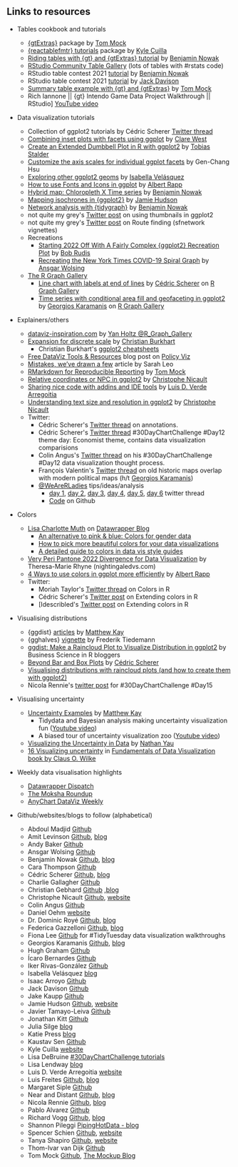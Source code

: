 ## Links to resources

  * Tables cookbook and tutorials 
    * [{gtExtras}](https://jthomasmock.github.io/gtExtras/) package by [Tom Mock](https://twitter.com/thomas_mock)
    * [{reactablefmtr} tutorials](https://kcuilla.github.io/reactablefmtr/articles/sparklines.html) package by [Kyle Cuilla](https://twitter.com/kc_analytics)
    * [Riding tables with {gt} and {gtExtras} tutorial](https://bjnnowak.netlify.app/2021/10/04/r-beautiful-tables-with-gt-and-gtextras/) by [Benjamin Nowak](https://twitter.com/BjnNowak)
    * [RStudio Community Table Gallery](https://www.rstudio.com/blog/rstudio-community-table-gallery/) (lots of tables with #rstats code)
    *  RStudio table contest 2021 [tutorial](https://twitter.com/BjnNowak/status/1472562727684124688) by [Benjamin Nowak](https://twitter.com/BjnNowak) 
    *  RStudio table contest 2021 [tutorial](https://twitter.com/JDavison_/status/1455487659833430021) by [Jack Davison](https://twitter.com/JDavison_) 
    * [Summary table example with {gt} and {gtExtras}](https://twitter.com/thomas_mock/status/1444720200771899398) by [Tom Mock](https://twitter.com/thomas_mock)
    * Rich Iannone || {gt} Intendo Game Data Project Walkthrough || RStudio] [YouTube video](https://www.youtube.com/watch?v=aPRVzk9pvno)
    
  * Data visualization tutorials 
    * Collection of ggplot2 tutorials by Cédric Scherer [Twitter thread](https://twitter.com/CedScherer/status/1441126976870252548?s=20)
    * [Combining inset plots with facets using ggplot](https://clarewest.github.io/blog/post/2019-08-27-combining-inset-plots-with-facets-using-ggplot/) by [Clare West](https://twitter.com/claree_west)
    * [Create an Extended Dumbbell Plot in R with ggplot2](https://toebr.github.io/ggplot2_extended_dumbbell_plot_tutorial/) by [Tobias Stalder](https://twitter.com/toeb18)
    * [Customize the axis scales for individual ggplot facets](https://genchanghsu.github.io/ggGallery/posts/2021-09-11-post-7-customize-the-axis-scales-for-individual-facets/) by Gen-Chang Hsu
    * [Exploring other ggplot2 geoms](https://ivelasq.rbind.io/blog/other-geoms/) by [Isabella Velásquez](https://twitter.com/ivelasq3)
    * [How to use Fonts and Icons in ggplot](https://albert-rapp.de/post/2022-03-04-fonts-and-icons/) by [Albert Rapp](https://twitter.com/rappa753)
    * [Hybrid map: Chloropleth X Time series](https://bjnnowak.netlify.app/2021/09/28/r-hybrid-map-chlorpleth-x-time-series/) by [Benjamin Nowak](https://twitter.com/BjnNowak)
    * [Mapping isochrones in {ggplot2}](https://jamiehudson.netlify.app/post/) by [Jamie Hudson](https://twitter.com/Jamie_Bio)
    * [Network analysis with {tidygraph}](https://bjnnowak.netlify.app/2021/09/30/r-network-analysis-with-tidygraph/) by [Benjamin Nowak](https://twitter.com/BjnNowak)
    * not quite my grey's [Twitter post](https://twitter.com/quite_grey/status/1486294048151326726) on using thumbnails in ggplot2
    * not quite my grey's [Twitter post](https://twitter.com/quite_grey/status/1411785842520203266) on Route finding (sfnetwork vignettes) 
    * Recreations
       * [Starting 2022 Off With A Fairly Complex {ggplot2} Recreation Plot](https://rud.is/b/2022/01/04/starting-2022-off-with-a-fairly-complex-ggplot2-recreation-plot/) by [Bob Rudis](https://twitter.com/hrbrmstr)
       * [Recreating the New York Times COVID-19 Spiral Graph](https://bydata.github.io/nyt-corona-spiral-chart/) by [Ansgar Wolsing](https://twitter.com/_ansgar)
    * [The R Graph Gallery](https://r-graph-gallery.com/)
      * [Line chart with labels at end of lines](https://r-graph-gallery.com/web-line-chart-with-labels-at-end-of-line.html) by [Cédric Scherer](https://twitter.com/CedScherer) on [R Graph Gallery](https://r-graph-gallery.com/)
      * [Time series with conditional area fill and geofaceting in ggplot2](https://r-graph-gallery.com/web-line-chart-with-labels-at-end-of-line.html) by [Georgios Karamanis](https://twitter.com/geokaramanis) on [R Graph Gallery](https://r-graph-gallery.com/)  
  
  
  * Explainers/others   
    * [dataviz-inspiration.com](https://www.dataviz-inspiration.com/) by [Yan Holtz @R_Graph_Gallery](https://twitter.com/R_Graph_Gallery)
    * [Expansion for discrete scale](https://github.com/ch-bu/ggplot2-fundamentals/blob/main/cheatsheets/09_ggplot2_fundamentals_cheatsheet_expansion_discrete.pdf) by [Christian Burkhart](https://twitter.com/ChBurkhartk)
      * Christian Burkhart's [ggplot2 cheatsheets](https://christianb.gumroad.com/l/ggplot2cheatsheets) 
    * [Free DataViz Tools & Resources](https://policyviz.com/2022/02/14/free-dataviz-tools-resources/) blog post on [Policy Viz](https://policyviz.com/) 
    * [Mistakes, we’ve drawn a few](https://medium.economist.com/mistakes-weve-drawn-a-few-8cdd8a42d368) article by Sarah Leo
    * [RMarkdown for Reproducible Reporting](https://twitter.com/thomas_mock/status/1519405395177086983) by [Tom Mock](https://twitter.com/thomas_mock)
    * [Relative coordinates or NPC in ggplot2](https://www.christophenicault.com/post/npc_ggplot2/) by [Christophe Nicault](https://twitter.com/cnicault)
    * [Sharing nice code with addins and IDE tools](https://luisdva.github.io/rstats/cleaner-code/) by [Luis D. Verde Arregoitia](https://twitter.com/LuisDVerde)
    * [Understanding text size and resolution in ggplot2](https://www.christophenicault.com/post/understand_size_dimension_ggplot2/) by [Christophe Nicault](https://twitter.com/cnicault)
    * Twitter:
      * Cédric Scherer's [Twitter thread](https://twitter.com/CedScherer/status/1493345985958924291) on annotations.
      * Cédric Scherer's [Twitter thread](https://twitter.com/CedScherer/status/1513997439157649408) #30DayChartChallenge #Day12 theme day: Economist theme, contains data visualization comparisions 
      * Colin Angus's [Twitter thread](https://twitter.com/VictimOfMaths/status/1514220648524046340) on his #30DayChartChallenge #Day12 data visualization thought process.
      * François Valentin's [Twitter thread](https://twitter.com/valen10francois/status/1524040709862576131?s=21&t=TRQljRvuYXzrmKPaNZ3djQ) on old historic maps overlap with modern political maps (h/t [Georgios Karamanis](https://twitter.com/geokaramanis))
      * [@WeAreRLadies](https://twitter.com/WeAreRLadies) tips/ideas/analysis 
        * [day 1](https://twitter.com/WeAreRLadies/status/1515876540394852354), [day 2](https://twitter.com/WeAreRLadies/status/1516256907836674053), [day 3](https://twitter.com/WeAreRLadies/status/1516671536497045506), [day 4](https://twitter.com/WeAreRLadies/status/1516997091109015552), [day 5](https://twitter.com/WeAreRLadies/status/1517402976062967808), [day 6](https://twitter.com/WeAreRLadies/status/1517749920262160384) twitter thread
        * [Code](https://github.com/emitanaka/wearerladies) on Github
    
  
  * Colors
    * [Lisa Charlotte Muth](https://twitter.com/lisacmuth) on [Datawrapper Blog](https://blog.datawrapper.de/)
       * [An alternative to pink & blue: Colors for gender data](https://blog.datawrapper.de/gendercolor/)
       * [How to pick more beautiful colors for your data visualizations](https://blog.datawrapper.de/beautifulcolors/)
       * [A detailed guide to colors in data vis style guides](https://blog.datawrapper.de/colors-for-data-vis-style-guides/)
    * [Very Peri Pantone 2022 Divergence for Data Visualization](https://nightingaledvs.com/very-peri-pantone-2022-divergence-for-data-visualization/) by Theresa-Marie Rhyne (nightingaledvs.com)
    * [4 Ways to use colors in ggplot more efficiently](https://albert-rapp.de/post/2022-02-19-ggplot2-color-tips-from-datawrapper/) by [Albert Rapp](https://twitter.com/rappa753)
    * Twitter:
      * Moriah Taylor's [Twitter thread](https://twitter.com/moriah_taylor58/status/1395431000977649665?ref_src=twsrc%5Etfw%7Ctwcamp%5Etweetembed%7Ctwterm%5E1395431000977649665%7Ctwgr%5E%7Ctwcon%5Es1_&ref_url=https%3A%2F%2Fwww.r-bloggers.com%2F2021%2F12%2Ftop-21-rstats-tweets-of-2021%2F) on Colors in R
      * Cédric Scherer's [Twitter post](https://twitter.com/CedScherer/status/1426154575858442245) on Extending colors in R 
      * [Idescribled's [Twitter post](https://twitter.com/Indescribled/status/1426315389336686599) on Extending colors in R 
  
  * Visualising distributions
    * {ggdist} [articles](https://mjskay.github.io/ggdist/index.html) by [Matthew Kay](https://twitter.com/mjskay) 
    * {gghalves} [vignette](https://erocoar.github.io/gghalves/) by Frederik Tiedemann
    * [ggdist: Make a Raincloud Plot to Visualize Distribution in ggplot2](https://www.r-bloggers.com/2021/07/ggdist-make-a-raincloud-plot-to-visualize-distribution-in-ggplot2/) by Business Science in R bloggers 
    * [Beyond Bar and Box Plots](https://z3tt.github.io/beyond-bar-and-box-plots/) by [Cédric Scherer](https://twitter.com/CedScherer)
    * [Visualising distributions with raincloud plots (and how to create them with ggplot2)](https://www.cedricscherer.com/2021/06/06/visualizing-distributions-with-raincloud-plots-and-how-to-create-them-with-ggplot2/)
    * Nicola Rennie's [twitter post](https://twitter.com/nrennie35/status/1514996175753125888) for #30DayChartChallenge #Day15 
    
  
  * Visualising uncertainty 
    * [Uncertainty Examples](https://github.com/mjskay/uncertainty-examples) by [Matthew Kay](https://twitter.com/mjskay)
      * Tidydata and Bayesian analysis making uncertainty visualization fun ([Youtube video](https://www.youtube.com/watch?v=vqzO-9LSoG4&t=2s))
      * A biased tour of uncertainty visualization zoo ([Youtube video](https://www.youtube.com/watch?v=E1kSnWvqCw0&t=1780s))
    * [Visualizing the Uncertainty in Data](https://flowingdata.com/2018/01/08/visualizing-the-uncertainty-in-data/) by [Nathan Yau](http://twitter.com/flowingdata)
    * [16 Visualizing uncertainty](https://clauswilke.com/dataviz/visualizing-uncertainty.html) in [Fundamentals of Data Visualization book by Claus O. Wilke](https://clauswilke.com/dataviz/)
  
  * Weekly data visualisation highlights
    * [Datawrapper Dispatch](https://blog.datawrapper.de/category/data-vis-dispatch/)
    * [The Moksha Roundup](https://mokshadata.studio/roundup/)
    * [AnyChart DataViz Weekly](https://www.anychart.com/blog/category/data-visualization-weekly/)
  
  * Github/websites/blogs to follow (alphabetical)
    * Abdoul Madjid [Github](https://github.com/AbdoulMa)
    * Amit Levinson [Github](https://github.com/AmitLevinson), [blog](https://amitlevinson.com/)
    * Andy Baker [Github](https://github.com/AndyABaker)
    * Ansgar Wolsing [Github](https://github.com/bydata)
    * Benjamin Nowak [Github](https://github.com/BjnNowak), [blog](https://bjnnowak.netlify.app/) 
    * Cara Thompson [Github](https://github.com/cararthompson)
    * Cédric Scherer [Github](https://github.com/z3tt), [blog](https://www.cedricscherer.com/)
    * Charlie Gallagher [Github](https://github.com/charlie-gallagher)
    * Christian Gebhard [Github](https://github.com/nucleic-acid) ,[blog](https://jollydata.blog/blog.html)
    * Christophe Nicault [Github](https://github.com/cnicault), [website](https://www.christophenicault.com/articles/) 
    * Colin Angus [Github](https://github.com/VictimOfMaths)
    * Daniel Oehm [website](http://gradientdescending.com/)
    * Dr. Dominic Royé [Github](https://github.com/dominicroye), [blog](https://dominicroye.github.io/en/)
    * Federica Gazzelloni [Github](https://github.com/Fgazzelloni), [blog](https://federicagazzelloni.netlify.app/blog/)
    * Fiona Lee [Github](https://github.com/fi-lees) for #TidyTuesday data visualization walkthroughs
    * Georgios Karamanis [Github](https://github.com/gkaramanis), [blog](https://karaman.is/blog)
    * Hugh Graham [Github](https://github.com/h-a-graham)
    * Ícaro Bernardes [Github](https://github.com/IcaroBernardes)
    * Iker Rivas-González [Github](https://github.com/rivasiker)
    * Isabella Velásquez [blog](https://ivelasq.rbind.io/)
    * Isaac Arroyo [Github](https://github.com/isaacarroyov)
    * Jack Davison [Github](https://github.com/jack-davison)
    * Jake Kaupp [Github](https://github.com/jkaupp)
    * Jamie Hudson [Github](https://github.com/HudsonJamie), [website](https://jamiehudson.netlify.app/post/)
    * Javier Tamayo-Leiva [Github](https://github.com/TamayoLeivaJ)
    * Jonathan Kitt [Github](https://github.com/KittJonathan)
    * Julia Silge [blog](https://juliasilge.com/blog/)
    * Katie Press [blog](https://kpress.dev/blog/tidy-tuesday-nyt-bestsellers/)
    * Kaustav Sen [Github](https://github.com/kaustavSen)
    * Kyle Cuilla [website](https://uncharteddata.netlify.app/)
    * Lisa DeBruine [#30DayChartChallenge tutorials](https://debruine.github.io/30DCC-2022/)
    * Lisa Lendway [blog](https://lisalendway.netlify.app/blog.html)
    * Luis D. Verde Arregoitia [website](https://luisdva.github.io/)
    * Luis Freites [Github](https://github.com/luisfrein), [blog](https://luisdva.github.io/)
    * Margaret Siple [Github](https://github.com/mcsiple)
    * Near and Distant [Github](https://github.com/NearAndDistant), [blog](https://nearanddistant.co.uk/)
    * Nicola Rennie [Github](https://github.com/nrennie), [blog](https://nrennie.rbind.io/blog/)
    * Pablo Alvarez [Github](https://github.com/Pablo-Alvarez-Baeza)
    * Richard Vogg [Github](https://github.com/richardvogg), [blog](https://r-vogg-blog.netlify.app/)
    * Shannon Pileggi [PipingHotData - blog](https://www.pipinghotdata.com/blog.html)
    * Spencer Schien [Github](https://github.com/Pecners), [website](https://spencerschien.info/)
    * Tanya Shapiro [Github](https://github.com/tashapiro), [website](https://www.tanyashapiro.com/interactive-visuals)
    * Thom-Ivar van Dijk [Github](https://github.com/TIvanDijk)
    * Tom Mock [Github](https://github.com/jthomasmock), [The Mockup Blog](https://themockup.blog) 

